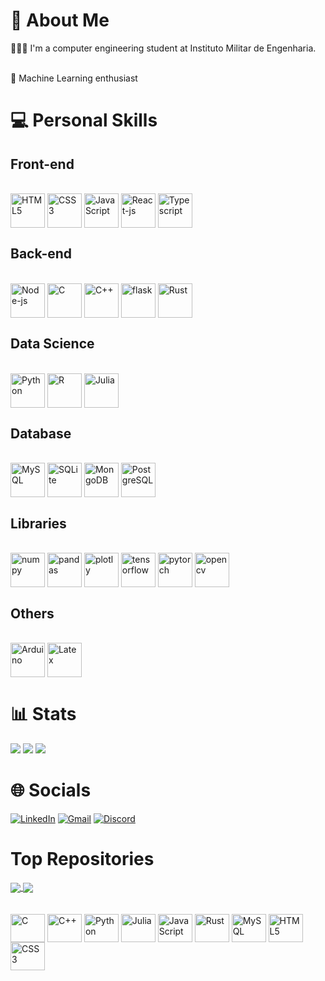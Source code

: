 
<!-- <p align="center"><a href="github.com/varad-comrad"><img width="80%" alt="Hello, I'm Fabricio. I do open source!" src="./assets/gh-readme-header.png" /></a></p>
<br>
OBS: substituir href da msg de cima por https://varad-comrad.github.io
-->

<!--
## To learn

Zig
Elixir
Carbon
Clojure
Typescript
Next
GraphQL
-->


# 💫 About Me

<!-- ![Screenshot from 2023-05-09 18-33-12](https://github.com/varad-comrad/varad-comrad/assets/111001755/6c3f57f8-f899-427f-b000-98ec38df4aa4) -->
<!-- <br> -->
👨🏻‍💻 I'm a computer engineering student at Instituto Militar de Engenharia.
<!-- <br>📈 Currently, I'm automating tasks and developing softwares to perform digital marketing efforts -->
<br>📓 Machine Learning enthusiast<br>
<!-- """❤️ I love writing Python, and building fun experiments on type-level""" <br>💼 Working as [freelancer](https://freelancer.com)<br>💬 Ask me about anything [here](https://github.com/varad-comrad/varad-comrad/issues)<br> -->

 # 💻 Personal Skills 

##  Front-end
<div style="diplay: inline-block"><br>
<img align="center" alt="HTML5" height="55" width="55" src="https://cdn.jsdelivr.net/gh/devicons/devicon/icons/html5/html5-original.svg">
<img align="center" alt="CSS3" height="55" width="55" src="https://cdn.jsdelivr.net/gh/devicons/devicon/icons/css3/css3-original.svg">
<img align="center" alt="JavaScript" height="55" width="55" src="https://cdn.jsdelivr.net/gh/devicons/devicon/icons/javascript/javascript-original.svg">
<img align="center" alt="React-js" height="55" width="55" src="https://cdn.jsdelivr.net/gh/devicons/devicon/icons/react/react-original.svg">
<!-- <img align="center" alt="Vue-js" height="55" width="55" src="https://user-images.githubusercontent.com/25181517/117448124-a2da9800-af3e-11eb-85d2-bd1b69b65603.png"> -->
<img align="center" alt="Typescript" height="55" width="55" src="https://cdn.jsdelivr.net/gh/devicons/devicon/icons/typescript/typescript-original.svg">
<!-- <img align="center" alt=".Net" height="55" width="55" src="https://user-images.githubusercontent.com/25181517/121405754-b4f48f80-c95d-11eb-8893-fc325bde617f.png"> -->
</div>




## Back-end
<div style="diplay: inline-block"><br>
<img align="center" alt="Node-js" height="55" width="55" src="https://cdn.jsdelivr.net/gh/devicons/devicon/icons/nodejs/nodejs-original.svg">
<img align="center" alt="C" height="55" width="55" src="https://cdn.jsdelivr.net/gh/devicons/devicon/icons/c/c-original.svg"> 
<img align="center" alt="C++" height="55" width="55" src="https://cdn.jsdelivr.net/gh/devicons/devicon/icons/cplusplus/cplusplus-original.svg"> 
<img align="center" alt="flask" height="55" width="55" src="https://user-images.githubusercontent.com/25181517/183423775-2276e25d-d43d-4e58-890b-edbc88e915f7.png">
<!--  <img align="center" alt="Django" height="55" width="55" src="https://cdn.jsdelivr.net/gh/devicons/devicon/icons/django/django-original.svg"> -->
 <!-- <img align="center" alt="Go" height="55" width="55" src="https://user-images.githubusercontent.com/25181517/192149581-88194d20-1a37-4be8-8801-5dc0017ffbbe.png"> -->
<!-- <img align="center" alt="C#" height="55" width="55" src="https://cdn.jsdelivr.net/gh/devicons/devicon/icons/csharp/csharp-original.svg"> -->

<img align="center" alt="Rust" height="55" width="55" src="https://user-images.githubusercontent.com/25181517/192599922-3a8ceb1c-ff1d-40bc-b73c-99ea1182d8ad.png">

</div>

## Data Science

<div style="diplay: inline-block"><br>
<img align="center" alt="Python" height="55" width="55" src="https://cdn.jsdelivr.net/gh/devicons/devicon/icons/python/python-original.svg">
 <img align="center" alt="R" height="55" width="55" src="https://cdn.jsdelivr.net/gh/devicons/devicon/icons/r/r-original.svg">
<img align="center" alt="Julia" height="55" width="55" src="https://cdn.jsdelivr.net/gh/devicons/devicon/icons/julia/julia-original.svg">
</div>

## Database
<div style="diplay: inline-block"><br>
<img align="center" alt="MySQL" height="55" width="55" src="https://cdn.jsdelivr.net/gh/devicons/devicon/icons/mysql/mysql-original.svg">
<img align="center" alt="SQLite" height="55" width="55" src="https://cdn.jsdelivr.net/gh/devicons/devicon/icons/sqlite/sqlite-original.svg">
<img align="center" alt="MongoDB" height="55" width="55" src="https://cdn.jsdelivr.net/gh/devicons/devicon/icons/mongodb/mongodb-original.svg">
<img align="center" alt="PostgreSQL" height="55" width="55" src="https://user-images.githubusercontent.com/25181517/117208740-bfb78400-adf5-11eb-97bb-09072b6bedfc.png">
 <!-- <img align="center" alt="MariaDB" height="55" width="55" src="https://cdn.jsdelivr.net/gh/devicons/devicon/icons/mariadb/mariadb-original.svg"> -->
<!-- <img align="center" alt="Firebase" height="55" width="55" src="https://cdn.jsdelivr.net/gh/devicons/devicon/icons/firebase/firebase-original.svg"> -->
<!--  <img align="center" alt="SurrealDB" height="55" width="55" src="https://cdn.jsdelivr.net/gh/devicons/devicon/icons/surrealdb/surrealdb-original.svg"> -->
</div>




## Libraries 
<div style="diplay: inline-block"><br>
<img align="center" alt="numpy" height="55" width="55" src="https://cdn.jsdelivr.net/gh/devicons/devicon/icons/numpy/numpy-original.svg">
<img align="center" alt="pandas" height="55" width="55" src="https://cdn.jsdelivr.net/gh/devicons/devicon/icons/pandas/pandas-original.svg">
<img align="center" alt="plotly" height="55" width="55" src="https://images.plot.ly/logo/new-branding/plotly-logomark.png">
<img align="center" alt="tensorflow" height="55" width="55" src="https://cdn.jsdelivr.net/gh/devicons/devicon/icons/tensorflow/tensorflow-original.svg">
<img align="center" alt="pytorch" height="55" width="55" src="https://cdn.jsdelivr.net/gh/devicons/devicon/icons/pytorch/pytorch-original.svg">
<img align="center" alt="opencv" height="55" width="55" src="https://cdn.jsdelivr.net/gh/devicons/devicon/icons/opencv/opencv-original.svg">
<!-- <img align="center" alt="YOLO" height="55" width="55" src="https://cdn.jsdelivr.net/gh/devicons/devicon/icons/yolov7/yolov7-original.svg"> -->
<!-- <img align="center" alt="cython" height="55" width="55" src="https://cdn.jsdelivr.net/gh/devicons/devicon/icons/cython/cython-original.svg"> -->
<!-- <img align="center" alt="scikit-learn" height="55" width="55" src="https://cdn.jsdelivr.net/gh/devicons/devicon/icons/scikit-learn/scikit-learn-original.svg"> -->
<!-- Polars -->
<!-- <img align="center" alt="NLTK" height="55" width="55" src="https://cdn.jsdelivr.net/gh/devicons/devicon/icons/nltk/nltk-original.svg"> -->

</div>
  
  

<!--
## Cloud

![AWS](https://img.shields.io/badge/AWS-%23FF9900.svg?style=for-the-badge&logo=amazon-aws&logoColor=white) 
AWS
Azure 


## Container

Rancher
Docker
Kubernetes


## Data Visualization

Power BI
Tableau

-->


  
## Others
<div style="diplay: inline-block"><br>
<img align="center" alt="Arduino" height="55" width="55" src="https://cdn.jsdelivr.net/gh/devicons/devicon/icons/arduino/arduino-original.svg">
<img align="center" alt="Latex" height="55" width="55" src="https://cdn.jsdelivr.net/gh/devicons/devicon/icons/latex/latex-original.svg">
</div>





# 📊 Stats
![](https://github-readme-stats-sigma-five.vercel.app/api?username=varad-comrad&theme=react&hide_border=false&include_all_commits=true&count_private=true&show_icons=true&line_height=21&card_width=288px)
![](https://github-readme-stats-sigma-five.vercel.app/api/top-langs?username=varad-comrad&theme=react&hide_border=false&include_all_commits=false&count_private=false&layout=compact&line_height=31&card_width=296px)
<img src="https://github-readme-streak-stats.herokuapp.com/?user=varad-comrad&theme=react"/>


# 🌐 Socials
 [![LinkedIn](https://img.shields.io/badge/-LinkedIn-%230077B5?style=for-the-badge&logo=linkedin&logoColor=white)](https://www.linkedin.com/in/fabricio-asfora-74794a248) 
 [![Gmail](https://img.shields.io/badge/-Gmail-%23333?style=for-the-badge&logo=gmail&logoColor=white)](mailto:fabricio.asfora.001@gmail.com)
 [![Discord](https://img.shields.io/badge/Discord-7289DA?style=for-the-badge&logo=discord&logoColor=white)](https://discord.gg/#asford#3101)
<!--[![Instagram](https://img.shields.io/badge/Instagram-%23E4405F.svg?logo=Instagram&logoColor=white)](https://instagram.com/)-->

  
# Top Repositories


<a href="https://github.com/varad-comrad/estrutura-de-dados">
  <img align="center" src="https://github-readme-stats-sigma-five.vercel.app/api/pin/?username=varad-comrad&repo=estrutura-de-dados&theme=react" />
</a>
<a href="https://github.com/varad-comrad/Biblioteca-CNU">
  <img align="center" src="https://github-readme-stats-sigma-five.vercel.app/api/pin/?username=varad-comrad&repo=Biblioteca-CNU&theme=react" />
</a>

<br />
<br />

<div style="display: inline_block"><br>
  <img align="center" alt="C" height="45" width="55" src="https://cdn.jsdelivr.net/gh/devicons/devicon/icons/c/c-original.svg">
  <img align="center" alt="C++" height="45" width="55" src="https://cdn.jsdelivr.net/gh/devicons/devicon/icons/cplusplus/cplusplus-original.svg"> 
  <img align="center" alt="Python" height="45" width="55" src="https://cdn.jsdelivr.net/gh/devicons/devicon/icons/python/python-original.svg">
  <img align="center" alt="Julia" height="45" width="55" src="https://cdn.jsdelivr.net/gh/devicons/devicon/icons/julia/julia-original.svg">
  <img align="center" alt="JavaScript" height="45" width="55" src="https://cdn.jsdelivr.net/gh/devicons/devicon/icons/javascript/javascript-original.svg">
  <img align="center" alt="Rust" height="45" width="55" src="https://user-images.githubusercontent.com/25181517/192599922-3a8ceb1c-ff1d-40bc-b73c-99ea1182d8ad.png">
  <img align="center" alt="MySQL" height="45" width="55" src="https://cdn.jsdelivr.net/gh/devicons/devicon/icons/mysql/mysql-original.svg">
  <img align="center" alt="HTML5" height="45" width="55" src="https://cdn.jsdelivr.net/gh/devicons/devicon/icons/html5/html5-original.svg">
  <img align="center" alt="CSS3" height="45" width="55" src="https://cdn.jsdelivr.net/gh/devicons/devicon/icons/css3/css3-original.svg">
</div> 


<!--

**About me**

- 💼 FrontEnd Engineer at [Razorpay](http://razorpay.com/)

- 📈 Built github-readme-stats, verlyjs and more, **50m+** hits • **50K** stars on GitHub

- ❤️ I love writing TypeScript, and building fun experiments on type-level


| <a href="https://github.com/anuraghazra/github-readme-stats"><img align="center" src="https://github-readme-stats.vercel.app/api?username=anuraghazra&show_icons=true&include_all_commits=true&theme=buefy&hide_border=true" alt="Anurag's github stats" /></a> | <a href="https://github.com/anuraghazra/github-readme-stats"><img align="center" src="https://github-readme-stats.vercel.app/api/top-langs/?username=anuraghazra&layout=compact&theme=buefy&hide_border=true" /></a> |
| ------------- | ------------- |

optional: hide=contribs,issues&


<a href="https://twitter.com/anuraghazru">
  <img align="right" alt="Anurag Hazra | Twitter" width="21px" src="https://raw.githubusercontent.com/anuraghazra/anuraghazra/master/assets/twitter.svg" />
</a>
<a href="https://codesandbox.io/u/anuraghazra">
  <img align="right" alt="Anurag Hazra | CodeSandbox" width="20px" src="https://raw.githubusercontent.com/anuraghazra/anuraghazra/master/assets/codesandbox.svg" />
</a>
 -->
